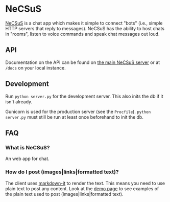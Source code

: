 # NeCSuS

[NeCSuS](https://chat.ncss.cloud) is a chat app which makes it simple to connect "bots" (i.e., simple HTTP servers that reply to messages).
NeCSuS has the ability to host chats in "rooms", listen to voice commands and speak chat messages out loud.


## API

Documentation on the API can be found on [the main NeCSuS server](https://chat.ncss.cloud/docs) or at `/docs` on your local instance.

## Development

Run `python server.py` for the development server. This also inits the db if it
isn't already.

Gunicorn is used for the production server (see the `Procfile`). `python
server.py` must still be run at least once beforehand to init the db.


## FAQ

### What is NeCSuS?
An web app for chat.

### How do I post (images|links|formatted text)?
The client uses [markdown-it](https://markdown-it.github.io) to render the text.
This means you need to use plain text to post any content.
Look at the [demo page](https://markdown-it.github.io) to see examples of the plain text used to post (images|links|formatted text).
